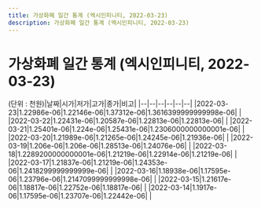 ```yaml
---
title: 가상화폐 일간 통계 (엑시인피니티, 2022-03-23)
description: 가상화폐 일간 통계 (엑시인피니티, 2022-03-23)
---
```


가상화폐 일간 통계 (엑시인피니티, 2022-03-23)
===

(단위 : 천원)|날짜|시가|저가|고가|종가|비고|
|--|--|--|--|--|--|
|2022-03-23|1.22986e-06|1.22146e-06|1.37312e-06|1.3616399999999998e-06|    |
|2022-03-22|1.22431e-06|1.20587e-06|1.22813e-06|1.22813e-06|    |
|2022-03-21|1.25401e-06|1.224e-06|1.25431e-06|1.2306000000000001e-06|    |
|2022-03-20|1.21989e-06|1.21265e-06|1.24245e-06|1.21936e-06|    |
|2022-03-19|1.206e-06|1.206e-06|1.28513e-06|1.24076e-06|    |
|2022-03-18|1.2289200000000001e-06|1.21219e-06|1.22914e-06|1.21219e-06|    |
|2022-03-17|1.21837e-06|1.21219e-06|1.24353e-06|1.2418299999999999e-06|    |
|2022-03-16|1.18938e-06|1.17595e-06|1.23796e-06|1.2147099999999998e-06|    |
|2022-03-15|1.21617e-06|1.18817e-06|1.22752e-06|1.18817e-06|    |
|2022-03-14|1.1917e-06|1.17595e-06|1.23707e-06|1.22442e-06|    |
